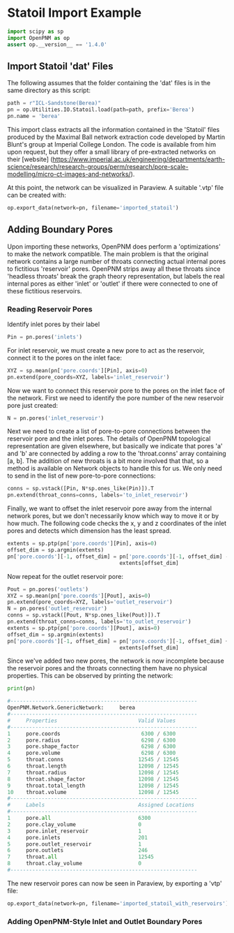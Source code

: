 # Statoil Import Example

``` python
import scipy as sp
import OpenPNM as op
assert op.__version__ == '1.4.0'
```

## Import Statoil 'dat' Files

The following assumes that the folder containing the 'dat' files is in the same directory as this script:

``` python
path = r"ICL-Sandstone(Berea)"
pn = op.Utilities.IO.Statoil.load(path=path, prefix='Berea')
pn.name = 'berea'
```

This import class extracts all the information contained in the 'Statoil' files produced by the Maximal Ball network extraction code developed by Martin Blunt's group at Imperial College London.  The code is available from him upon request, but they offer a small library of pre-extracted networks on their [website] (https://www.imperial.ac.uk/engineering/departments/earth-science/research/research-groups/perm/research/pore-scale-modelling/micro-ct-images-and-networks/).

At this point, the network can be visualized in Paraview.  A suitable '.vtp' file can be created with:

``` python
op.export_data(network=pn, filename='imported_statoil')
```

## Adding Boundary Pores

Upon importing these networks, OpenPNM does perform a 'optimizations' to make the network compatible.  The main problem is that the original network contains a large number of throats connecting actual internal pores to fictitious 'reservoir' pores.  OpenPNM strips away all these throats since 'headless throats' break the graph theory representation, but labels the real internal pores as either 'inlet' or 'outlet' if there were connected to one of these fictitious reservoirs.

### Reading Reservoir Pores

Identify inlet pores by their label

``` python
Pin = pn.pores('inlets')
```

For inlet reservoir, we must create a new pore to act as the reservoir, connect it to the pores on the inlet face:

``` python
XYZ = sp.mean(pn['pore.coords'][Pin], axis=0)
pn.extend(pore_coords=XYZ, labels='inlet_reservoir')
```

Now we want to connect this reservoir pore to the pores on the inlet face of the network.  First we need to identify the pore number of the new reservoir pore just created:

``` python
N = pn.pores('inlet_reservoir')
```

Next we need to create a list of pore-to-pore connections between the reservoir pore and the inlet pores.  The details of OpenPNM topological representation are given elsewhere, but basically we indicate that pores 'a' and 'b' are connected by adding a row to the 'throat.conns' array containing [a, b].  The addition of new throats is a bit more involved that that, so a method is available on Network objects to handle this for us.  We only need to send in the list of new pore-to-pore connections:

``` python
conns = sp.vstack([Pin, N*sp.ones_like(Pin)]).T
pn.extend(throat_conns=conns, labels='to_inlet_reservoir')
```

Finally, we want to offset the inlet reservoir pore away from the internal network pores, but we don't necessarily know which way to move it or by how much.  The following code checks the x, y and z coordinates of the inlet pores and detects which dimension has the least spread.

``` python
extents = sp.ptp(pn['pore.coords'][Pin], axis=0)
offset_dim = sp.argmin(extents)
pn['pore.coords'][-1, offset_dim] = pn['pore.coords'][-1, offset_dim] - \
                                    extents[offset_dim]
```

Now repeat for the outlet reservoir pore:

``` python
Pout = pn.pores('outlets')
XYZ = sp.mean(pn['pore.coords'][Pout], axis=0)
pn.extend(pore_coords=XYZ, labels='outlet_reservoir')
N = pn.pores('outlet_reservoir')
conns = sp.vstack([Pout, N*sp.ones_like(Pout)]).T
pn.extend(throat_conns=conns, labels='to_outlet_reservoir')
extents = sp.ptp(pn['pore.coords'][Pout], axis=0)
offset_dim = sp.argmin(extents)
pn['pore.coords'][-1, offset_dim] = pn['pore.coords'][-1, offset_dim] + \
                                    extents[offset_dim]
```

Since we've added two new pores, the network is now incomplete because the reservoir pores and the throats connecting them have no physical properties. This can be observed by printing the network:

``` python
print(pn)

#------------------------------------------------------------
OpenPNM.Network.GenericNetwork: 	berea
#------------------------------------------------------------
#     Properties                          Valid Values
#------------------------------------------------------------
1     pore.coords                          6300 / 6300
2     pore.radius                          6298 / 6300
3     pore.shape_factor                    6298 / 6300
4     pore.volume                          6298 / 6300
5     throat.conns                        12545 / 12545
6     throat.length                       12098 / 12545
7     throat.radius                       12098 / 12545
8     throat.shape_factor                 12098 / 12545
9     throat.total_length                 12098 / 12545
10    throat.volume                       12098 / 12545
#------------------------------------------------------------
#     Labels                              Assigned Locations
#------------------------------------------------------------
1     pore.all                            6300
2     pore.clay_volume                    0
3     pore.inlet_reservoir                1
4     pore.inlets                         201
5     pore.outlet_reservoir               1
6     pore.outlets                        246
7     throat.all                          12545
8     throat.clay_volume                  0
#------------------------------------------------------------
```

The new reservoir pores can now be seen in Paraview, by exporting a 'vtp' file:

``` python
op.export_data(network=pn, filename='imported_statoil_with_reservoirs')
```

### Adding OpenPNM-Style Inlet and Outlet Boundary Pores
